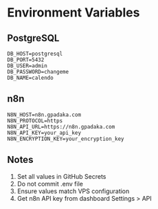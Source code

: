 # Environment Variables

## PostgreSQL
```env
DB_HOST=postgresql
DB_PORT=5432
DB_USER=admin
DB_PASSWORD=changeme
DB_NAME=calendo
```

## n8n
```env
N8N_HOST=n8n.gpadaka.com
N8N_PROTOCOL=https
N8N_API_URL=https://n8n.gpadaka.com
N8N_API_KEY=your_api_key
N8N_ENCRYPTION_KEY=your_encryption_key
```

## Notes
1. Set all values in GitHub Secrets
2. Do not commit .env file
3. Ensure values match VPS configuration
4. Get n8n API key from dashboard Settings > API